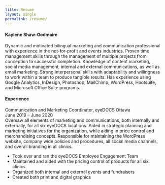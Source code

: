 ```yaml
---
title: Resume
layout: single
permalink: /resume/
---
```


#### Kaylene Shaw-Godmaire 
Dynamic and motivated bilingual marketing and communication professional with experience in the not-for-profit and events industries. Proven time management skills through the management of multiple projects from conception to successful completion. Knowledge of content marketing, social media management, internal and external communications, as well as email marketing. Strong interpersonal skills with adaptability and willingness to work within a team to produce tangible results. Has experience using Google Analytics, InDesign, Photoshop, MailChimp, WordPress, Hootsuite, and Microsoft Office Suite programs.

#### Experience 

Communication and Marketing Coordinator, eyeDOCS Ottawa  
June 2019 – June 2020  
Oversaw all elements of marketing and communications, both internally and externally, for all six eyeDOCS locations.  Aided in strategic planning and marketing initiatives for the organization, while aiding in price control and merchandising concepts. Responsible for maintaining the WordPress website, company wide policies and procedures, all social media channels, and overall branding in all clinics. 
- Took over and ran the eyeDOCS Employee Engagement Team
- Maintained and aided with the pricing control of products for all six clinics
- Organized both internal and external events and fundraisers
- Created both print and digital graphics
